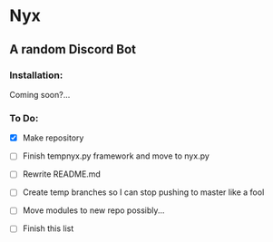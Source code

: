 # Nyx
## A random Discord Bot

### Installation:

Coming soon?...

### To Do:

- [x] Make repository
- [ ] Finish tempnyx.py framework and move to nyx.py
- [ ] Rewrite README.md
- [ ] Create temp branches so I can stop pushing to master like a fool
- [ ] Move modules to new repo possibly...
- [ ] Finish this list

